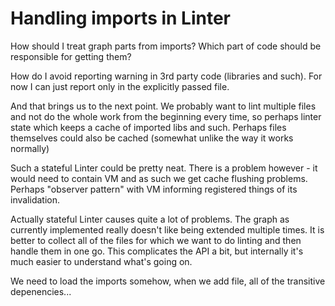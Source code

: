 # Handling imports in Linter

How should I treat graph parts from imports? Which part of code should be responsible for getting them?

How do I avoid reporting warning in 3rd party code (libraries and such).
For now I can just report only in the explicitly passed file.

And that brings us to the next point. We probably want to lint multiple files and not do the whole
work from the beginning every time, so perhaps linter state which keeps a cache of imported libs and such.
Perhaps files themselves could also be cached (somewhat unlike the way it works normally)

Such a stateful Linter could be pretty neat. There is a problem however - it would need to contain VM
and as such we get cache flushing problems. Perhaps "observer pattern" with VM informing registered things of its invalidation.

Actually stateful Linter causes quite a lot of problems. The graph as currently implemented really doesn't like being extended multiple times. It is better to collect all of the files for which we want to do linting and then handle them in one go. This complicates the API a bit, but internally it's much easier to understand what's going on.

We need to load the imports somehow, when we add file, all of the transitive depenencies...
